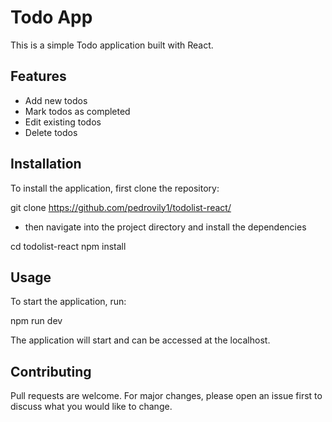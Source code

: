 # Todo App

This is a simple Todo application built with React.

## Features

- Add new todos
- Mark todos as completed
- Edit existing todos
- Delete todos

## Installation

To install the application, first clone the repository:

git clone https://github.com/pedrovily1/todolist-react/


- then navigate into the project directory and install the dependencies

cd todolist-react
npm install

## Usage

To start the application, run:

npm run dev

The application will start and can be accessed at the localhost.

## Contributing

Pull requests are welcome. For major changes, please open an issue first to discuss what you would like to change.


